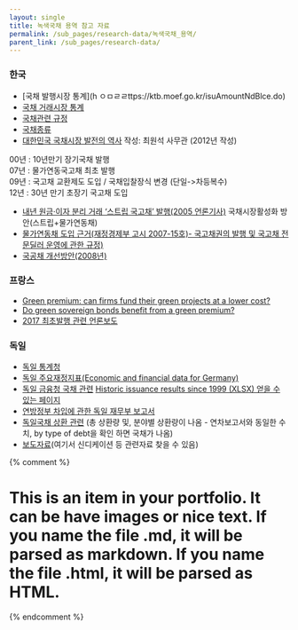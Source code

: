 ```yaml
---
layout: single
title: 녹색국채 용역 참고 자료
permalink: /sub_pages/research-data/녹색국채_용역/
parent_link: /sub_pages/research-data/
---
```


### 한국

- [국채 발행시장 통계](h ㅇㅁㄹㄹttps://ktb.moef.go.kr/isuAmountNdBlce.do)
- [국채 거래시장 통계](https://ktb.moef.go.kr/spcltyDistbMrktdelngQy.do)
- [국채관련 규정](https://ktb.moef.go.kr/ntndbtRelateRegltn.do#!)
- [국채종류](https://ktb.moef.go.kr/ntndbtKnd.do)
- [대한민국 국채시장 발전의 역사](https://eiec.kdi.re.kr/policy/callDownload.do?num=123176&filenum=1&dtime=20250806135128) 작성: 최원석 사무관 (2012년 작성)

00년 : 10년만기 장기국채 발행  
07년 : 물가연동국고채 최초 발행  
09년 : 국고채 교환제도 도입 / 국채입찰장식 변경 (단일->차등복수)  
12년 : 30년 만기 초장기 국고채 도입  

- [내년 원금·이자 분리 거래 ‘스트립 국고채’ 발행(2005 언론기사)](https://www.korea.kr/news/policyNewsView.do?newsId=70087695) 국채시장활성화 방안(스트립+물가연동채)
- [물가연동채 도입 근거(재정경제부 고시 2007-15호)- 국고채권의 발행 및 국고채 전문딜러 운영에 관한 규정)](https://www.moef.go.kr/lw/denm/detailTbDenmView.do?searchBbsId1=MOSFBBS_000000000120&searchNttId1=OLD_1001269&menuNo=7090200)
- [국공채 개선방안(2008년)](https://repository.klri.re.kr/bitstream/2017.oak/4916/1/40359.pdf?utm_source=chatgpt.com)

### 프랑스

- [Green premium: can firms fund their green projects at a lower cost?](https://www.banque-france.fr/en/publications-and-statistics/publications/green-premium-can-firms-fund-their-green-projects-lower-cost)
- [Do green sovereign bonds benefit from a green premium?](https://www.banque-france.fr/en/publications-and-statistics/publications/do-green-sovereign-bonds-benefit-green-premium)
- [2017 최초발행 관련 언론보도](https://www.ipe.com/major-european-investors-back-france-green-bond-milestone/10017234.articl)

### 독일

- [독일 통계청](https://www.destatis.de/EN/Home/_node.html)
- [독일 주요재정지표(Economic and financial data for Germany)](https://www.destatis.de/EN/Themes/Economy/Short-Term-Indicators/IMF/IMF_IWF.html?nn=22952#Fiscal)
- [독일 금융청 국채 관련](https://www.deutsche-finanzagentur.de/en/federal-securities) 
 [Historic issuance results since 1999 (XLSX) 얻을 수 있는 페이지](https://www.deutsche-finanzagentur.de/en/federal-securities/types-of-federal-securities/overview-federal-securities)
- [연방정부 차입에 관한 독일 재무부 보고서](https://www.bundesfinanzministerium.de/Content/DE/Downloads/Oeffentliche-Finanzen/Kreditaufnahmeberichte/kreditaufnahmebericht-2020.html) 
- [독일국채 상환 관련](https://www.deutsche-finanzagentur.de/en/federal-funding/debt-statistics/redemptions)
 (총 상환량 및, 분야별 상환량이 나옴 - 연차보고서와 동일한 수치, by type of debt을 확인 하면 국채가 나옴)
- [보도자료](https://www.deutsche-finanzagentur.de/en/press/press-releases/press-notice)(여기서 신디케이션 등 관련자료 찾을 수 있음)

{% comment %}
# This is an item in your portfolio. It can be have images or nice text. If you name the file .md, it will be parsed as markdown. If you name the file .html, it will be parsed as HTML. 
{% endcomment %}
